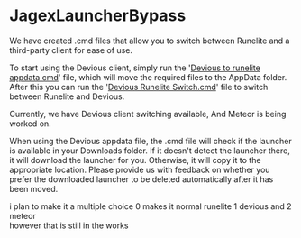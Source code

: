 # JagexLauncherBypass
We have created .cmd files that allow you to switch between Runelite and a third-party client for ease of use.

To start using the Devious client, simply run the '[Devious to runelite appdata.cmd](https://github.com/ZorbakScape/JagexLauncherBypass/blob/main/Devious%20to%20runelite%20appdata.cmd)' file, which will move the required files to the AppData folder. After this you can run the '[Devious Runelite Switch.cmd](https://github.com/ZorbakScape/JagexLauncherBypass/blob/main/Devious%20Runelite%20Switch.cmd)' file to switch between Runelite and Devious.

Currently, we have Devious client switching available, And Meteor is being worked on.

When using the Devious appdata file, the .cmd file will check if the launcher is available in your Downloads folder. If it doesn't detect the launcher there, it will download the launcher for you. Otherwise, it will copy it to the appropriate location. Please provide us with feedback on whether you prefer the downloaded launcher to be deleted automatically after it has been moved.

i plan to make it a multiple choice 0 makes it normal runelite 1 devious and 2 meteor  
however that is still in the works 
